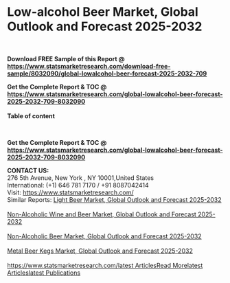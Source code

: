 <h1>Low-alcohol Beer Market, Global Outlook and Forecast 2025-2032</h1><br/><p><strong>Download FREE Sample of this Report @ <a href="https://www.statsmarketresearch.com/download-free-sample/8032090/global-lowalcohol-beer-forecast-2025-2032-709">https://www.statsmarketresearch.com/download-free-sample/8032090/global-lowalcohol-beer-forecast-2025-2032-709</a></strong></p><div><b>Get the Complete Report & TOC @ <a href="https://www.statsmarketresearch.com/global-lowalcohol-beer-forecast-2025-2032-709-8032090">https://www.statsmarketresearch.com/global-lowalcohol-beer-forecast-2025-2032-709-8032090</a></b></div><br><b>Table of content</b><p><br><div><b>Get the Complete Report & TOC @ <a href="https://www.statsmarketresearch.com/global-lowalcohol-beer-forecast-2025-2032-709-8032090">https://www.statsmarketresearch.com/global-lowalcohol-beer-forecast-2025-2032-709-8032090</a></b></div></p> <b>CONTACT US:</b><br>276 5th Avenue, New York , NY 10001,United States<br>International: (+1) 646 781 7170 / +91 8087042414<br>Visit: <a href="https://www.statsmarketresearch.com/">https://www.statsmarketresearch.com/</a><br>Similar Reports: <a href="https://www.statsmarketresearch.com/global-lowalcohol-beer-forecast-2025-2032-709-8032090">Light Beer Market, Global Outlook and Forecast 2025-2032</a><br/><br/><a href="https://www.statsmarketresearch.com/global-lowalcohol-beer-forecast-2025-2032-709-8032090">Non-Alcoholic Wine and Beer Market, Global Outlook and Forecast 2025-2032</a><br/><br/><a href="https://www.statsmarketresearch.com/global-lowalcohol-beer-forecast-2025-2032-709-8032090">Non-Alcoholic Beer Market, Global Outlook and Forecast 2025-2032</a><br/><br/><a href="https://www.statsmarketresearch.com/global-lowalcohol-beer-forecast-2025-2032-709-8032090">Metal Beer Kegs Market, Global Outlook and Forecast 2025-2032 </a><br/><br/><a href="https://gyeongbokgung.com">https://www.statsmarketresearch.com/</a><a href="https://hallyeomaritime.com">latest Articles</a><a href="https://jingwansa.com">Read More</a><a href=https://nguoiviet.jp/">latest Articles</a><a href="https://www.intelmarketresearch.com/">latest Publications</a>